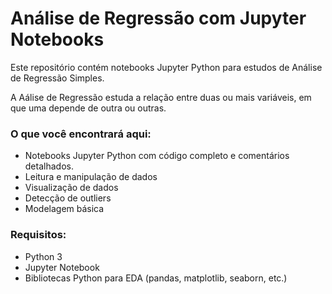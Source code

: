 <h1>Análise de Regressão com Jupyter Notebooks</h1>
<p>Este repositório contém notebooks Jupyter Python para estudos de Análise de Regressão Simples. </p>
<p>A Aálise de Regressão estuda a relação entre duas ou mais variáveis, em que uma depende de outra ou outras.  </p>

<h3>O que você encontrará aqui:</h3>

- Notebooks Jupyter Python com código completo e comentários detalhados.
- Leitura e manipulação de dados
- Visualização de dados
- Detecção de outliers
- Modelagem básica


<h3>Requisitos:</h3>  

- Python 3
- Jupyter Notebook
- Bibliotecas Python para EDA (pandas, matplotlib, seaborn, etc.)
